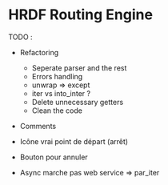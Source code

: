 # HRDF Routing Engine

TODO :
* Refactoring
  * Seperate parser and the rest
  * Errors handling
  * unwrap => except
  * iter vs into_inter ?
  * Delete unnecessary getters
  * Clean the code
* Comments

* Icône vrai point de départ (arrêt)
* Bouton pour annuler

* Async marche pas web service => par_iter
